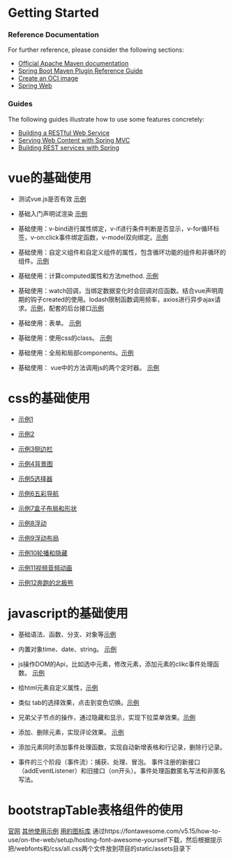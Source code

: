 # Getting Started

### Reference Documentation
For further reference, please consider the following sections:

* [Official Apache Maven documentation](https://maven.apache.org/guides/index.html)
* [Spring Boot Maven Plugin Reference Guide](https://docs.spring.io/spring-boot/docs/2.5.1/maven-plugin/reference/html/)
* [Create an OCI image](https://docs.spring.io/spring-boot/docs/2.5.1/maven-plugin/reference/html/#build-image)
* [Spring Web](https://docs.spring.io/spring-boot/docs/2.5.1/reference/htmlsingle/#boot-features-developing-web-applications)

### Guides
The following guides illustrate how to use some features concretely:

* [Building a RESTful Web Service](https://spring.io/guides/gs/rest-service/)
* [Serving Web Content with Spring MVC](https://spring.io/guides/gs/serving-web-content/)
* [Building REST services with Spring](https://spring.io/guides/tutorials/bookmarks/)

# vue的基础使用

* 测试vue.js是否有效 [示例](./src/main/resources/static/index.html)

* 基础入门声明试渲染 [示例](./src/main/resources/static/vueTest1.html)

* 基础使用：v-bind进行属性绑定，v-if进行条件判断是否显示，v-for循环标签，v-on:click事件绑定函数，v-model双向绑定。[示例](./src/main/resources/static/vueTest2.html)

* 基础使用：自定义组件和自定义组件的属性，包含循环功能的组件和非循环的组件。[示例](./src/main/resources/static/vueTest3.html)

* 基础使用：计算computed属性和方法method. [示例](./src/main/resources/static/vueTest4.html)

* 基础使用：watch回调，当绑定数据变化时会回调对应函数。结合vue声明周期的钩子created的使用。lodash限制函数调用频率，axios进行异步ajax请求。[示例](./src/main/resources/static/vueTest5.html)，配套的后台接口[示例](./src/main/java/com/studyspringcloud/controller/HelloController.java)

* 基础使用：表单。 [示例](./src/main/resources/static/vueTest6.html)

* 基础使用：使用css的class。  [示例](./src/main/resources/static/vueTestClass.html)

* 基础使用：全局和局部components。[示例](./src/main/resources/static/vueTestComponents.html)

* 基础使用： vue中的方法调用js的两个定时器。 [示例](./src/main/resources/static/vueTimer.html)

# css的基础使用

* [示例1](./src/main/resources/static/css/htmlStudy注册页面_1.html)

* [示例2](./src/main/resources/static/css/cssStudy页面案例_2.html)

* [示例3侧边栏](./src/main/resources/static/css/cssStudy侧边栏案例_3.html)

* [示例4背景图](./src/main/resources/static/css/cssStudy背景图_4.html)

* [示例5选择器](./src/main/resources/static/css/cssStudy_选择器5.html)

* [示例6五彩导航](./src/main/resources/static/css/cssHtml五彩导航_6.html)

* [示例7盒子布局和形状](./src/main/resources/static/css/cssHtml盒子布局和形状_7.html)

* [示例8浮动](./src/main/resources/static/css/cssHtml浮动_8.html)

* [示例9浮动布局](./src/main/resources/static/css/cssHtml浮动布局_9.html)

* [示例10轮播和隐藏](./src/main/resources/static/css/cssHtml轮播和隐藏_10.html)

* [示例11视频音频动画](./src/main/resources/static/css/cssHtml视频音频动画_11.html)

* [示例12奔跑的北极熊](./src/main/resources/static/css/12cssHtml奔跑的北极熊.html)

# javascript的基础使用

* 基础语法、函数、分支、对象等[示例](./src/main/resources/static/js/01demo.html)

* 内置对象time、date、string。 [示例](./src/main/resources/static/js/02内置对象.html)

* js操作DOM的Api，比如选中元素，修改元素，添加元素的clikc事件处理函数。 [示例](./src/main/resources/static/js/03webApi.html)

* 给html元素自定义属性，[示例](./src/main/resources/static/js/04自定义属性.html)

* 类似 tab的选择效果，点击到变色切换。[示例](./src/main/resources/static/js/05tab示例.html)

* 兄弟父子节点的操作，通过隐藏和显示，实现下拉菜单效果。[示例](./src/main/resources/static/js/06下拉菜单节点操作.html)

* 添加、删除元素，实现评论效果。 [示例](./src/main/resources/static/js/07评论添加节点.html)

* 添加元素同时添加事件处理函数，实现自动新增表格和行记录，删除行记录。

* 事件的三个阶段（事件流）：捕获、处理、冒泡。 事件注册的新接口（addEventListener）和旧接口（on开头）。事件处理函数匿名写法和非匿名写法。

# bootstrapTable表格组件的使用

[官网](https://examples.bootstrap-table.com/#welcome.html#view-source)
[其他使用示例](https://www.itxst.com/Bootstrap-Table/QuickStart.html)
[用的图标库](https://fontawesome.com/v5.15/icons?d=gallery&p=2)
通过https://fontawesome.com/v5.15/how-to-use/on-the-web/setup/hosting-font-awesome-yourself下载，然后根据提示把/webfonts和/css/all.css两个文件放到项目的static/assets目录下
